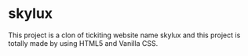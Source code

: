 # skylux
 This project is a clon of  tickiting website name skylux and this project is totally made by using HTML5 and Vanilla CSS. 
